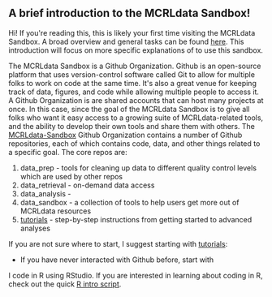 ## A brief introduction to the MCRLdata Sandbox!

Hi! If you're reading this, this is likely your first time visiting the MCRLdata Sandbox. A broad overview and general tasks can be found [here](https://github.com/MCRLdata-Sandbox/.github/blob/main/profile/README.md). This introduction will focus on more specific explanations of to use this sandbox. 

The MCRLdata Sandbox is a Github Organization. Github is an open-source platform that uses version-control software called Git to allow for multiple folks to work on code at the same time. It's also a great venue for keeping track of data, figures, and code while allowing multiple people to access it. A Github Organization is are shared accounts that can host many projects at once. In this case, since the goal of the MCRLdata Sandbox is to give all folks who want it easy access to a growing suite of MCRLdata-related tools, and the ability to develop their own tools and share them with others. The [MCRLdata-Sandbox](https://github.com/MCRLdata-Sandbox) Github Organization contains a number of Github repositories, each of which contains code, data, and other things related to a specific goal. The core repos are: 

1. data_prep - tools for cleaning up data to different quality control levels which are used by other repos
2. data_retrieval - on-demand data access
3. data_analysis - 
4. data_sandbox - a collection of tools to help users get more out of MCRLdata resources
5. [tutorials](https://github.com/MCRLdata-Sandbox/tutorials) - step-by-step instructions from getting started to advanced analyses

If you are not sure where to start, I suggest starting with [tutorials](https://github.com/MCRLdata-Sandbox/tutorials): 
 - If you have never interacted with Github before, start with 

I code in R using RStudio. If you are interested in learning about coding in R, check out the quick [R intro script](https://github.com/MCRLdata-Sandbox/tutorials/blob/main/scripts/0_R_basics.R). 
